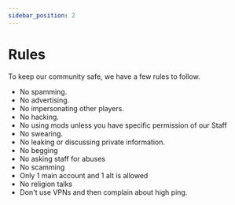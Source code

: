```yaml
---
sidebar_position: 2
---
```


# Rules

To keep our community safe, we have a few rules to follow.

- No spamming.
- No advertising.
- No impersonating other players.
- No hacking.
- No using mods unless you have specific permission of our Staff
- No swearing.
- No leaking or discussing private information.
- No begging 
- No asking staff for abuses
- No scamming
- Only 1 main account and 1 alt is allowed
- No religion talks
- Don't use VPNs and then complain about high ping.